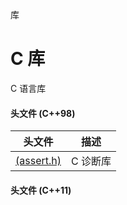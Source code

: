 库

# C 库

C 语言库

#### 头文件 (C++98)

头文件                                    | 描述
----------------------------------------- | -------
[<cassert> (assert.h)](cassert/README.md) | C 诊断库



#### 头文件 (C++11)
